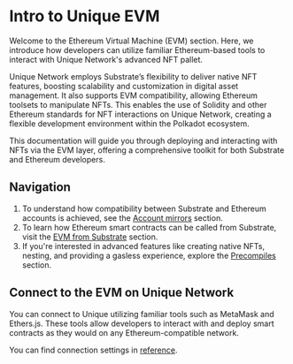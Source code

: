 # Intro to Unique EVM

Welcome to the Ethereum Virtual Machine (EVM) section. Here, we introduce how developers can utilize familiar Ethereum-based tools to interact with Unique Network's advanced NFT pallet.

Unique Network employs Substrate’s flexibility to deliver native NFT features, boosting scalability and customization in digital asset management. It also supports EVM compatibility, allowing Ethereum toolsets to manipulate NFTs. This enables the use of Solidity and other Ethereum standards for NFT interactions on Unique Network, creating a flexible development environment within the Polkadot ecosystem.

This documentation will guide you through deploying and interacting with NFTs via the EVM layer, offering a comprehensive toolkit for both Substrate and Ethereum developers.

## Navigation

1. To understand how compatibility between Substrate and Ethereum accounts is achieved, see the [Account mirrors](./accounts.md) section.
2. To learn how Ethereum smart contracts can be called from Substrate, visit the [EVM from Substrate](./evm-from-substrate.md) section.
3. If you're interested in advanced features like creating native NFTs, nesting, and providing a gasless experience, explore the [Precompiles](/build/evm/precompiles/index.md) section.

## Connect to the EVM on Unique Network

You can connect to Unique utilizing familiar tools such as MetaMask and Ethers.js. These tools allow developers to interact with and deploy smart contracts as they would on any Ethereum-compatible network.

You can find connection settings in [reference](../../reference/index.md).

